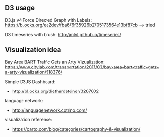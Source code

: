 ## D3 usage
D3.js v4 Force Directed Graph with Labels: https://bl.ocks.org/ee2dev/fba676f35926b2705173564e13bf87cb --> tried

D3 timeseries with brush: http://mlvl.github.io/timeseries/

## Visualization idea
Bay Area BART Traffic Gets an Arty Vizualization:
https://www.citylab.com/transportation/2017/03/bay-area-bart-traffic-gets-a-arty-vizualization/518376/

Simple D3JS Dashboard:
- http://bl.ocks.org/diethardsteiner/3287802

language network:
- http://languagenetwork.cotrino.com/

visualization reference:
- https://carto.com/blog/categories/cartography-&-visualization/